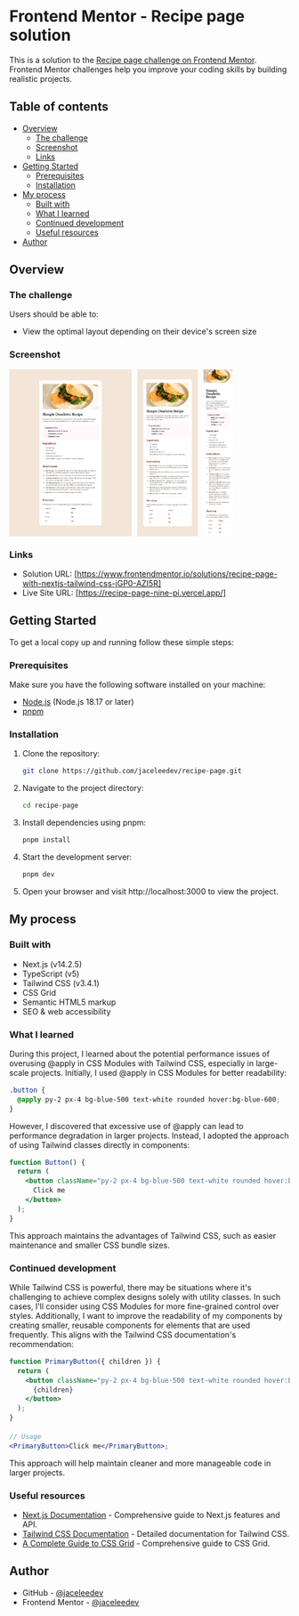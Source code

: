 # Frontend Mentor - Recipe page solution

This is a solution to the [Recipe page challenge on Frontend Mentor](https://www.frontendmentor.io/challenges/recipe-page-KiTsR8QQKm). Frontend Mentor challenges help you improve your coding skills by building realistic projects.

## Table of contents

- [Overview](#overview)
  - [The challenge](#the-challenge)
  - [Screenshot](#screenshot)
  - [Links](#links)
- [Getting Started](#getting-started)
  - [Prerequisites](#prerequisites)
  - [Installation](#installation)
- [My process](#my-process)
  - [Built with](#built-with)
  - [What I learned](#what-i-learned)
  - [Continued development](#continued-development)
  - [Useful resources](#useful-resources)
- [Author](#author)

## Overview

### The challenge

Users should be able to:

- View the optimal layout depending on their device's screen size

### Screenshot

<div style='display: flex; gap: 10px;'>
<img src="./design/screenshot-desktop.png" height='300px'>
<img src="./design/screenshot-tablet.png" height='300px'>
<img src="./design/screenshot-mobile.png" height='300px'>
</div>

### Links

- Solution URL: [https://www.frontendmentor.io/solutions/recipe-page-with-nextjs-tailwind-css-jGP0-AZI5R]
- Live Site URL: [https://recipe-page-nine-pi.vercel.app/]

## Getting Started

To get a local copy up and running follow these simple steps:

### Prerequisites

Make sure you have the following software installed on your machine:

- [Node.js](https://nodejs.org/) (Node.js 18.17 or later)
- [pnpm](https://pnpm.io/)

### Installation

1. Clone the repository:

   ```sh
   git clone https://github.com/jaceleedev/recipe-page.git
   ```

2. Navigate to the project directory:

   ```sh
   cd recipe-page
   ```

3. Install dependencies using pnpm:

   ```sh
   pnpm install
   ```

4. Start the development server:

   ```sh
   pnpm dev
   ```

5. Open your browser and visit http://localhost:3000 to view the project.

## My process

### Built with

- Next.js (v14.2.5)
- TypeScript (v5)
- Tailwind CSS (v3.4.1)
- CSS Grid
- Semantic HTML5 markup
- SEO & web accessibility

### What I learned

During this project, I learned about the potential performance issues of overusing @apply in CSS Modules with Tailwind CSS, especially in large-scale projects. Initially, I used @apply in CSS Modules for better readability:

```css
.button {
  @apply py-2 px-4 bg-blue-500 text-white rounded hover:bg-blue-600;
}
```

However, I discovered that excessive use of @apply can lead to performance degradation in larger projects. Instead, I adopted the approach of using Tailwind classes directly in components:

```jsx
function Button() {
  return (
    <button className="py-2 px-4 bg-blue-500 text-white rounded hover:bg-blue-600">
      Click me
    </button>
  );
}
```

This approach maintains the advantages of Tailwind CSS, such as easier maintenance and smaller CSS bundle sizes.

### Continued development

While Tailwind CSS is powerful, there may be situations where it's challenging to achieve complex designs solely with utility classes. In such cases, I'll consider using CSS Modules for more fine-grained control over styles.
Additionally, I want to improve the readability of my components by creating smaller, reusable components for elements that are used frequently. This aligns with the Tailwind CSS documentation's recommendation:

```jsx
function PrimaryButton({ children }) {
  return (
    <button className="py-2 px-4 bg-blue-500 text-white rounded hover:bg-blue-600">
      {children}
    </button>
  );
}

// Usage
<PrimaryButton>Click me</PrimaryButton>;
```

This approach will help maintain cleaner and more manageable code in larger projects.

### Useful resources

- [Next.js Documentation](https://nextjs.org/docs) - Comprehensive guide to Next.js features and API.
- [Tailwind CSS Documentation](https://tailwindcss.com/docs/installation) - Detailed documentation for Tailwind CSS.
- [A Complete Guide to CSS Grid](https://css-tricks.com/snippets/css/complete-guide-grid/) - Comprehensive guide to CSS Grid.

## Author

- GitHub - [@jaceleedev](https://github.com/jaceleedev)
- Frontend Mentor - [@jaceleedev](https://www.frontendmentor.io/profile/jaceleedev)
